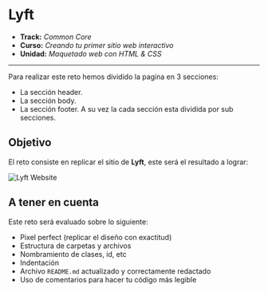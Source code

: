 # Lyft

* **Track:** _Common Core_
* **Curso:** _Creando tu primer sitio web interactivo_
* **Unidad:** _Maquetado web con HTML & CSS_

***

Para realizar este reto hemos dividido la pagina en 3 secciones:
* La sección header.
* La sección body.
* La sección footer.
A su vez la cada sección esta  dividida por sub secciones.

## Objetivo

El reto consiste en replicar el sitio de **Lyft**, este será el resultado
a lograr:

![Lyft Website](docs/fullpage.png)

## A tener en cuenta

Este reto será evaluado sobre lo siguiente:

* Pixel perfect (replicar el diseño con exactitud)
* Estructura de carpetas y archivos
* Nombramiento de clases, id, etc
* Indentación
* Archivo `README.md` actualizado y correctamente redactado
* Uso de comentarios para hacer tu código más legible

